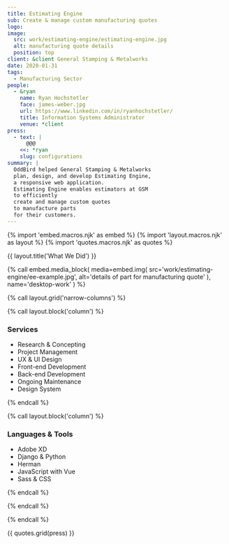 ```yaml
---
title: Estimating Engine
sub: Create & manage custom manufacturing quotes
logo:
image:
  src: work/estimating-engine/estimating-engine.jpg
  alt: manufacturing quote details
  position: top
client: &client General Stamping & Metalworks
date: 2020-01-31
tags:
  - Manufacturing Sector
people:
  - &ryan
    name: Ryan Hochstetler
    face: james-weber.jpg
    url: https://www.linkedin.com/in/ryanhochstetler/
    title: Information Systems Administrator
    venue: *client
press:
  - text: |
      @@@
    <<: *ryan
    slug: configurations
summary: |
  OddBird helped General Stamping & Metalworks
  plan, design, and develop Estimating Engine,
  a responsive web application.
  Estimating Engine enables estimators at GSM
  to efficiently
  create and manage custom quotes
  to manufacture parts
  for their customers.
---
```


{% import 'embed.macros.njk' as embed %}
{% import 'layout.macros.njk' as layout %}
{% import 'quotes.macros.njk' as quotes %}

{{ layout.title('What We Did') }}

{% call embed.media_block(
  media=embed.img(
    src='work/estimating-engine/ee-example.jpg',
    alt='details of part for manufacturing quote'
  ),
  name='desktop-work'
) %}

{% call layout.grid('narrow-columns') %}

{% call layout.block('column') %}

### Services

  - Research & Concepting
  - Project Management
  - UX & UI Design
  - Front-end Development
  - Back-end Development
  - Ongoing Maintenance
  - Design System

{% endcall %}

{% call layout.block('column') %}

### Languages & Tools

  - Adobe XD
  - Django & Python
  - Herman
  - JavaScript with Vue
  - Sass & CSS

{% endcall %}

{% endcall %}

{% endcall %}

{{ quotes.grid(press) }}
